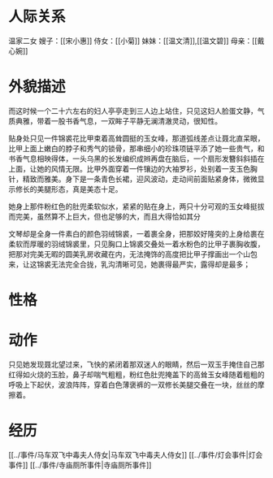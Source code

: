 
# 人际关系
温家二女
嫂子：[[宋小惠]]
侍女：[[小菊]]
妹妹：[[温文清]],[[温文碧]]
母亲：[[戴心婉]]
# 外貌描述
而这时候一个二十六左右的妇人亭亭走到三人边上站住，只见这妇人脸蛋文静，气质典雅，带着一股书香气息，一双眸子平静无澜清澈灵动，很知性。

贴身处只见一件锦裘花比甲束着高耸圆挺的玉女峰，那道弧线差点让聂北直呆眼，比甲上面上嫩白的脖子和秀气的锁骨，那串细小的珍珠项链平添了她一些贵气，和书香气息相映得体，一头乌黑的长发编织成辫再盘在脑后，一个扇形发簪斜斜插在上面，让她的风情无限。比甲外面穿着一件镶边的大袖罗衫，处别着一支玉色胸针，精致而雅美。身下是一条青色长裙，迎风波动，走动间前面贴紧身体，微微显示修长的美腿形态，真是美态十足。

她身上那件粉红色的肚兜柔软似水，紧紧的贴在身上，两只十分可观的玉女峰挺拔而完美，虽然算不上巨大，但也足够的大，而且大得恰如其分

文琴却是全身一件素白的颜色羽绒锦裘，一着裹全身，把那姣好隆突的上身给裹在柔软而厚暖的羽绒锦裘里，只见胸口上锦裘交叠处一着水粉色的比甲子裹胸收腹，把那对完美无暇的圆美乳房收藏在内，无法掩饰的高度把比甲子撑画出一个山包来，让这锦裘无法完全合拢，乳沟清晰可见，她裹得最严实，露得却是最多；
# 性格

# 动作
只见她发现聂北望过来，飞快的紧闭着那双迷人的眼睛，然后一双玉手掩住自己那红得如火烧的玉脸，鼻子却喘气粗粗，粉红色肚兜掩盖下的高耸玉女峰随着粗粗的呼吸上下起伏，波浪阵阵，穿着白色薄褒裤的一双修长美腿交叠在一块，丝丝的摩擦着。

# 经历
[[../事件/马车双飞中毒夫人侍女|马车双飞中毒夫人侍女]]
[[../事件/灯会事件|灯会事件]]
[[../事件/寺庙厕所事件|寺庙厕所事件]]